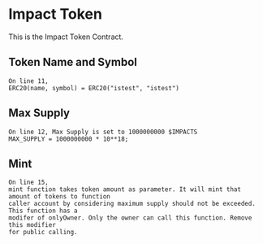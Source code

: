 # Impact Token

This is the Impact Token Contract.

## Token Name and Symbol

    On line 11,
    ERC20(name, symbol) = ERC20("istest", "istest")

## Max Supply

    On line 12, Max Supply is set to 1000000000 $IMPACTS
    MAX_SUPPLY = 1000000000 * 10**18;

## Mint

    On line 15,
    mint function takes token amount as parameter. It will mint that amount of tokens to function
    caller account by considering maximum supply should not be exceeded. This function has a
    modifer of onlyOwner. Only the owner can call this function. Remove this modifier
    for public calling.
